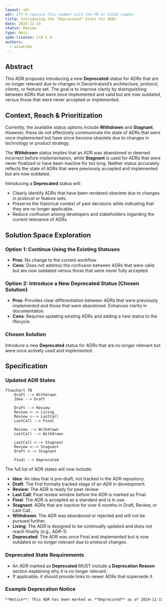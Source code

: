 ```yaml
---
layout: adr  
adr: 277 # replace this number with the PR or ISSUE number  
title: Introducing the "Deprecated" State for ADRs  
date: 2024-11-15  
status: Review  
type: Meta  
spdx-license: CC0-1.0  
authors:  
  - aixaCode  
---
```


## Abstract

This ADR proposes introducing a new **Deprecated** status for ADRs that are no longer relevant due to changes in Decentraland’s architecture, protocol, clients, or feature set. The goal is to improve clarity by distinguishing between ADRs that were once implemented and valid but are now outdated, versus those that were never accepted or implemented.

## Context, Reach & Prioritization

Currently, the available status options include **Withdrawn** and **Stagnant**. However, these do not effectively communicate the state of ADRs that were once implemented but have since become obsolete due to changes in technology or product strategy.

The **Withdrawn** status implies that an ADR was abandoned or deemed incorrect before implementation, while **Stagnant** is used for ADRs that were never finalized or have been inactive for too long. Neither status accurately reflects the state of ADRs that were previously accepted and implemented but are now outdated.

Introducing a **Deprecated** status will:

- Clearly identify ADRs that have been rendered obsolete due to changes in protocol or feature sets.
- Preserve the historical context of past decisions while indicating that they are no longer applicable.
- Reduce confusion among developers and stakeholders regarding the current relevance of ADRs.

## Solution Space Exploration

### Option 1: Continue Using the Existing Statuses
- **Pros**: No change to the current workflow.
- **Cons**: Does not address the confusion between ADRs that were valid but are now outdated versus those that were never fully accepted.

### Option 2: Introduce a New **Deprecated** Status (Chosen Solution)
- **Pros**: Provides clear differentiation between ADRs that were previously implemented and those that were abandoned. Enhances clarity in documentation.
- **Cons**: Requires updating existing ADRs and adding a new status to the lifecycle.

### Chosen Solution

Introduce a new **Deprecated** status for ADRs that are no longer relevant but were once actively used and implemented.

## Specification

### Updated ADR States

```mermaid
flowchart TB
    Draft --> Withdrawn
    Idea --> Draft

    Draft --> Review
    Review <--> Living
    Review <--> LastCall
    LastCall --> Final

    Review --> Withdrawn
    LastCall --> Withdrawn

    LastCall <--> Stagnant
    Review <--> Stagnant
    Draft <--> Stagnant

    Final --> Deprecated
```

The full list of ADR states will now include:

- **Idea**: An idea that is pre-draft, not tracked in the ADR repository.
- **Draft**: The first formally tracked stage of an ADR in development.
- **Review**: The ADR is ready for peer review.
- **Last Call**: Final review window before the ADR is marked as Final.
- **Final**: The ADR is accepted as a standard and is in use.
- **Stagnant**: ADRs that are inactive for over 6 months in Draft, Review, or Last Call.
- **Withdrawn**: The ADR was abandoned or rejected and will not be pursued further.
- **Living**: The ADR is designed to be continually updated and does not reach finality (e.g., ADR-1).
- **Deprecated**: The ADR was once Final and implemented but is now outdated or no longer relevant due to protocol changes.

### Deprecated State Requirements

- An ADR marked as **Deprecated** MUST include a **Deprecation Reason** section explaining why it is no longer relevant.
- If applicable, it should provide links to newer ADRs that supersede it.

### Example Deprecation Notice

```markdown
**Notice**: This ADR has been marked as **Deprecated** as of 2024-11-15 due to the deprecation of the old Decentraland client. Refer to [ADR-123: Updated Client Architecture](/adr/ADR-123) for more information.
